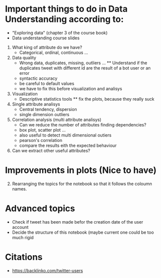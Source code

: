 # Important things to do in **Data Understanding** according to:
* "Exploring data" (chapter 3 of the course book)
* Data understanding course slides

1. What king of attribute do we have?
    * Categorical, ordinal, continuous ...
2. Data quality
    * Wrong data, duplicates, missing, outliers ...
    ** Understand if the duplicates tweet with different id are the result of a bot user or an error
    * syntactic accuracy
    * be careful to default values
    * we have to fix this before visualization and analisys
3. Visualization
    * Descriptive statistics tools
    ** fix the plots, because they really suck
4. Single attribute analisys
    * Central tendency, dispersion
    * single dimension outliers
5. Correlation analysis (multi attribute analisys)
    * Can we reduce the number of attributes finding dependencies?
    * box plot, scatter plot ...
    * also useful to detect multi dimensional outiers
    * pearson's correlation
    * compare the results eith the expected behaviour
6. Can we extract other useful attributes?

# Improvements in plots (Nice to have)
2. Rearranging the topics for the notebook so that it follows the coloumn names.



# Advanced topics

- Check if tweet has been made befor the creation date of the user account
- Decide the structure of this notebook (maybe current one could be too much rigid

# Citations 
- https://backlinko.com/twitter-users
